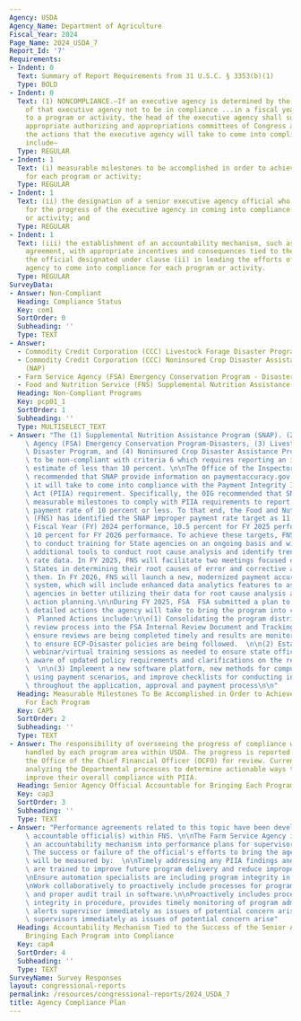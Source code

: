 ```yaml
---
Agency: USDA
Agency_Name: Department of Agriculture
Fiscal_Year: 2024
Page_Name: 2024_USDA_7
Report_Id: '7'
Requirements:
- Indent: 0
  Text: Summary of Report Requirements from 31 U.S.C. § 3353(b)(1)
  Type: BOLD
- Indent: 0
  Text: (1) NONCOMPLIANCE.—If an executive agency is determined by the Inspector General
    of that executive agency not to be in compliance ...in a fiscal year with respect
    to a program or activity, the head of the executive agency shall submit to the
    appropriate authorizing and appropriations committees of Congress a plan describing
    the actions that the executive agency will take to come into compliance. The plan...shall
    include—
  Type: REGULAR
- Indent: 1
  Text: (i) measurable milestones to be accomplished in order to achieve compliance
    for each program or activity;
  Type: REGULAR
- Indent: 1
  Text: (ii) the designation of a senior executive agency official who shall be accountable
    for the progress of the executive agency in coming into compliance for each program
    or activity; and
  Type: REGULAR
- Indent: 1
  Text: (iii) the establishment of an accountability mechanism, such as a performance
    agreement, with appropriate incentives and consequences tied to the success of
    the official designated under clause (ii) in leading the efforts of the executive
    agency to come into compliance for each program or activity.
  Type: REGULAR
SurveyData:
- Answer: Non-Compliant
  Heading: Compliance Status
  Key: com1
  SortOrder: 0
  Subheading: ''
  Type: TEXT
- Answer:
  - Commodity Credit Corporation (CCC) Livestock Forage Disaster Program (LFP)
  - Commodity Credit Corporation (CCC) Noninsured Crop Disaster Assistance Program
    (NAP)
  - Farm Service Agency (FSA) Emergency Conservation Program - Disasters (ECP-Disasters)
  - Food and Nutrition Service (FNS) Supplemental Nutrition Assistance Program (SNAP)
  Heading: Non-Compliant Programs
  Key: pcp01_1
  SortOrder: 1
  Subheading: ''
  Type: MULTISELECT_TEXT
- Answer: "The (1) Supplemental Nutrition Assistance Program (SNAP). (2) Farm Service\
    \ Agency (FSA) Emergency Conservation Program-Disasters, (3) Livestock Forage\
    \ Disaster Program, and (4) Noninsured Crop Disaster Assistance Program were found\
    \ to be non-compliant with criteria 6 which requires reporting an improper payment\
    \ estimate of less than 10 percent. \n\nThe Office of the Inspector General (OIG)\
    \ recommended that SNAP provide information on paymentaccuracy.gov about actions\
    \ it will take to come into compliance with the Payment Integrity Information\
    \ Act (PIIA) requirement. Specifically, the OIG recommended that SNAP establish\
    \ measurable milestones to comply with PIIA requirements to report an improper\
    \ payment rate of 10 percent or less. To that end, the Food and Nutrition Service\
    \ (FNS) has identified the SNAP improper payment rate target as 11 percent for\
    \ Fiscal Year (FY) 2024 performance, 10.5 percent for FY 2025 performance, and\
    \ 10 percent for FY 2026 performance. To achieve these targets, FNS will continue\
    \ to conduct training for State agencies on an ongoing basis and will provide\
    \ additional tools to conduct root cause analysis and identify trends in error\
    \ rate data. In FY 2025, FNS will facilitate two meetings focused on assisting\
    \ States in determining their root causes of error and corrective actions to address\
    \ them. In FY 2026, FNS will launch a new, modernized payment accuracy data management\
    \ system, which will include enhanced data analytics features to assist State\
    \ agencies in better utilizing their data for root cause analysis and corrective\
    \ action planning.\n\nDuring FY 2025, FSA  FSA submitted a plan to Congress, describing\
    \ detailed actions the agency will take to bring the program into compliance.\
    \  Planned Actions include:\n\n(1) Consolidating the program district director\
    \ review process into the FSA Internal Review Document and Tracking System to\
    \ ensure reviews are being completed timely and results are monitored and evaluated\
    \ to ensure ECP-Disaster policies are being followed.  \n\n(2) Establish additional\
    \ webinar/virtual training sessions as needed to ensure state office staff are\
    \ aware of updated policy requirements and clarifications on the requirements.\
    \  \n\n(3) Implement a new software platform, new methods for computing payments\
    \ using payment scenarios, and improve checklists for conducting internal reviews\
    \ throughout the application, approval and payment process\n\n"
  Heading: Measurable Milestones To Be Accomplished in Order to Achieve Compliance
    For Each Program
  Key: CAP5
  SortOrder: 2
  Subheading: ''
  Type: TEXT
- Answer: The responsibility of overseeing the progress of compliance with PIIA is
    handled by each program area within USDA. The progress is reported regularly to
    the Office of the Chief Financial Officer (OCFO) for review. Currently, OCFO is
    analyzing the Departmental processes to determine actionable ways that USDA can
    improve their overall compliance with PIIA.
  Heading: Senior Agency Official Accountable for Bringing Each Program into Compliance
  Key: cap3
  SortOrder: 3
  Subheading: ''
  Type: TEXT
- Answer: "Performance agreements related to this topic have been developed for the\
    \ accountable official(s) within FNS. \n\nThe Farm Service Agency incorporated\
    \ an accountability mechanism into performance plans for supervisory positions.\
    \ The success or failure of the official's efforts to bring the agency into compliance\
    \ will be measured by:  \n\nTimely addressing any PIIA findings and employees\
    \ are trained to improve future program delivery and reduce improper payments.\n\
    \nEnsure automation specialists are including program integrity in software.\n\
    \nWork collaboratively to proactively include processes for program integrity\
    \ and proper audit trail in software.\n\nProactively includes processes for program\
    \ integrity in procedure, provides timely monitoring of program administration,\
    \ alerts supervisor immediately as issues of potential concern arise.  \n\nAlert\
    \ supervisors immediately as issues of potential concern arise"
  Heading: Accountability Mechanism Tied to the Success of the Senior Agency Official
    Bringing Each Program into Compliance
  Key: cap4
  SortOrder: 4
  Subheading: ''
  Type: TEXT
SurveyName: Survey Responses
layout: congressional-reports
permalink: /resources/congressional-reports/2024_USDA_7
title: Agency Compliance Plan
---
```

